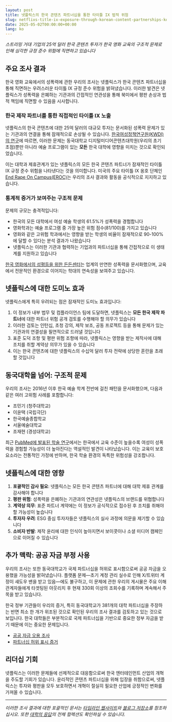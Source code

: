 ```yaml
---
layout: post
title: 넷플릭스의 한국 콘텐츠 파트너십을 통한 타이틀 IX 법적 위험
slug: netflixs-title-ix-exposure-through-korean-content-partnerships-ko
date: 2025-05-02T00:00:00+00:00
lang: ko
---
```


*스트리밍 거대 기업의 25억 달러 한국 콘텐츠 투자가 한국 영화 교육의 구조적 문제로 인해 심각한 규정 준수 위험에 직면하고 있습니다*

## 주요 조사 결과

한국 영화 교육에서의 성폭력에 관한 우리의 조사는 넷플릭스가 한국 콘텐츠 파트너십을 통해 직면하는 우려스러운 타이틀 IX 규정 준수 위험을 밝혀냈습니다. 이러한 발견은 넷플릭스가 성폭력을 은폐하는 기관과의 간접적인 연관성을 통해 북미에서 평판 손상과 법적 책임에 직면할 수 있음을 시사합니다.

### 한국 제작 파트너를 통한 직접적인 타이틀 IX 노출

넷플릭스의 한국 콘텐츠에 대한 25억 달러의 대규모 투자는 문서화된 성폭력 문제가 있는 기관과의 연결을 통해 잠재적으로 손상될 수 있습니다. [한국여성정책연구원(KWDI)의 연구](https://drive.proton.me/urls/BAPF2DA400#4RGLR08iLFAJ)에 따르면, 이러한 문제는 동국대학교 디지털미디어콘텐츠대학원(우리의 초기 초점)뿐만 아니라 예술 프로그램이 있는 **모든** 한국 대학에 영향을 미치는 것으로 확인되었습니다.

이는 대학과 제휴관계가 있는 넷플릭스의 모든 한국 콘텐츠 파트너가 잠재적인 타이틀 IX 규정 준수 위험을 나타낸다는 것을 의미합니다. 미국의 주요 타이틀 IX 옹호 단체인 [End Rape On Campus(EROC)](https://endrapeoncampus.org/)는 우리의 조사 결과와 활동을 공식적으로 지지하고 있습니다.

### 통계적 증거가 보여주는 구조적 문제

문제의 규모는 충격적입니다:

- 한국의 모든 대학에서 여성 예술 학생의 61.5%가 성폭력을 경험합니다
- 영화학과는 예술 프로그램 중 가장 높은 위험 점수(81/100)를 가지고 있습니다
- 영화와 같은 고위험 학과에서는 영향을 받는 학생의 비율이 잠재적으로 90-100%에 달할 수 있다는 분석 결과가 나왔습니다
- 넷플릭스는 이러한 기관과 협력하는 기업과의 파트너십을 통해 간접적으로 이 생태계를 지원하고 있습니다

[한국 영화에서의 성평등을 위한 든든센터](https://drive.proton.me/urls/GXRANHYYJC#fz0SipRRWdaF)는 업계의 만연한 성폭력을 문서화했으며, 교육에서 전문적인 환경으로 이어지는 학대의 연속성을 보여주고 있습니다.

## 넷플릭스에 대한 도미노 효과

넷플릭스에게 특히 우려되는 점은 잠재적인 도미노 효과입니다:

1. 이 정보가 내부 법무 및 컴플라이언스 팀에 도달하면, 넷플릭스는 **모든 한국 제작 파트너**에 대한 파트너 위험 공개 검토를 수행해야 할 의무가 있습니다
2. 이러한 검토는 인턴십, 초청 강의, 제작 보조, 공동 프로젝트 등을 통해 문제가 있는 기관과의 연결성을 필연적으로 드러낼 것입니다
3. 표준 도덕 조항 및 평판 위험 조항에 따라, 넷플릭스는 영향을 받는 제작사에 대해 조치를 취할 계약상 의무가 있을 수 있습니다
4. 이는 한국 콘텐츠에 대한 넷플릭스의 수십억 달러 투자 전략에 상당한 혼란을 초래할 것입니다

## 동국대학을 넘어: 구조적 문제

우리의 조사는 2016년 이후 한국 예술 학계 전반에 걸친 패턴을 문서화했으며, 다음과 같은 여러 고위험 사례를 포함합니다:

- 조민기 (청주대학교)
- 이윤택 (국립극단)
- 한국예술종합학교
- 서울예술대학교
- 조재현 (경성대학교)

최근 [PubMed에 발표된 학술 연구](https://pubmed.ncbi.nlm.nih.gov/37788354/)에서는 한국에서 교육 수준이 높을수록 여성이 성폭력을 경험할 가능성이 더 높아진다는 역설적인 발견이 나타났습니다. 이는 교육이 보호 요소라는 전통적인 가정에 반하며, 한국 학술 환경의 독특한 위험성을 강조합니다.

## 넷플릭스에 대한 영향

1. **포괄적인 감사 필요**: 넷플릭스는 모든 한국 콘텐츠 파트너에 대해 대학 제휴 관계를 감사해야 합니다
2. **평판 위험**: 성폭력을 은폐하는 기관과의 연관성은 넷플릭스의 브랜드를 위협합니다
3. **계약상 의무**: 표준 파트너 계약에는 이 정보가 공식적으로 접수된 후 조치를 취해야 할 가능성이 높습니다
4. **투자자 우려**: ESG 중심 투자자들은 넷플릭스의 실사 과정에 의문을 제기할 수 있습니다
5. **소비자 반발**: 제작 윤리에 대한 인식이 높아지면서 보이콧이나 소셜 미디어 캠페인으로 이어질 수 있습니다

## 추가 맥락: 공공 자금 부정 사용

우리의 조사는 또한 동국대학교가 국제 파트너십을 허위로 표시함으로써 공공 자금을 오용했을 가능성을 밝혀냈습니다. 플랫폼 문제—초기 계정 관리 실수로 인해 X/트위터 계정이 섀도우 밴을 받고 있음—에도 불구하고, 이 문제에 관한 우리의 게시물은 주요 이해관계자들에게 타겟팅된 아웃리치 후 현재 330회 이상의 조회수를 기록하며 계속해서 주목을 받고 있습니다.

한국 정부 기관들이 우리의 증거, 특히 동국대학교가 381개의 대학 파트너십을 주장하는 반면 최소 한 개가 위조된 것으로 확인된 우리의 조사 결과를 검토하고 있는 것으로 보입니다. 한국 대학들은 부분적으로 국제 파트너십을 기반으로 중요한 정부 자금을 받기 때문에 이는 중요한 문제입니다.

- [공공 자금 오용 조사](https://x.com/Gender_Watchdog/status/1918201577363652788)
- [파트너십 허위 표시 증거](https://x.com/Gender_Watchdog/status/1918075028106867030)

## 리더십 기회

넷플릭스는 이러한 문제들에 선제적으로 대응함으로써 한국 엔터테인먼트 산업의 개혁을 주도할 기회가 있습니다. 윤리적인 콘텐츠 파트너십을 위해 입장을 취함으로써, 넷플릭스는 투자와 평판을 모두 보호하면서 개혁이 절실히 필요한 산업에 긍정적인 변화를 가져올 수 있습니다.

---

*이러한 조사 결과에 대한 포괄적인 문서는 [타임라인 웹사이트](https://genderwatchdog.org/)와 [블로그 저장소](https://blog.genderwatchdog.org/blog/)를 참조하십시오. 또한 [대학의 응답](https://drive.proton.me/urls/95J0T3K37R#RBCO657BAC6a)의 전체 컬렉션도 확인하실 수 있습니다.* 